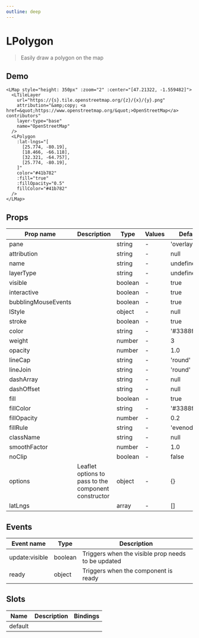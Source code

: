 ```yaml
---
outline: deep
---
```


# LPolygon

> Easily draw a polygon on the map

## Demo

<script setup>
import L from "leaflet";
import "leaflet/dist/leaflet.css";
import { LMap, LTileLayer, LPolygon } from '@vue-leaflet/vue-leaflet';
</script>

<LMap style="height: 350px" :zoom="2" :center="[47.21322, -1.559482]">
  <LTileLayer
    url="https://{s}.tile.openstreetmap.org/{z}/{x}/{y}.png"
    attribution="&amp;copy; <a href=&quot;https://www.openstreetmap.org/&quot;>OpenStreetMap</a> contributors"
    layer-type="base"
    name="OpenStreetMap"
  />
  <LPolygon
    :lat-lngs="[
      [25.774, -80.19],
      [18.466, -66.118],
      [32.321, -64.757],
      [25.774, -80.19],
    ]"
    color="#41b782"
    :fill="true"
    :fillOpacity="0.5"
    fillColor="#41b782"
  />
</LMap>

```vue{8-19}
<LMap style="height: 350px" :zoom="2" :center="[47.21322, -1.559482]">
  <LTileLayer
    url="https://{s}.tile.openstreetmap.org/{z}/{x}/{y}.png"
    attribution="&amp;copy; <a href=&quot;https://www.openstreetmap.org/&quot;>OpenStreetMap</a> contributors"
    layer-type="base"
    name="OpenStreetMap"
  />
  <LPolygon
    :lat-lngs="[
      [25.774, -80.19],
      [18.466, -66.118],
      [32.321, -64.757],
      [25.774, -80.19],
    ]"
    color="#41b782"
    :fill="true"
    :fillOpacity="0.5"
    fillColor="#41b782"
  />
</LMap>
```


## Props

| Prop name           | Description                                          | Type    | Values | Default       |
| ------------------- | ---------------------------------------------------- | ------- | ------ | ------------- |
| pane                |                                                      | string  | -      | 'overlayPane' |
| attribution         |                                                      | string  | -      | null          |
| name                |                                                      | string  | -      | undefined     |
| layerType           |                                                      | string  | -      | undefined     |
| visible             |                                                      | boolean | -      | true          |
| interactive         |                                                      | boolean | -      | true          |
| bubblingMouseEvents |                                                      | boolean | -      | true          |
| lStyle              |                                                      | object  | -      | null          |
| stroke              |                                                      | boolean | -      | true          |
| color               |                                                      | string  | -      | '#3388ff'     |
| weight              |                                                      | number  | -      | 3             |
| opacity             |                                                      | number  | -      | 1.0           |
| lineCap             |                                                      | string  | -      | 'round'       |
| lineJoin            |                                                      | string  | -      | 'round'       |
| dashArray           |                                                      | string  | -      | null          |
| dashOffset          |                                                      | string  | -      | null          |
| fill                |                                                      | boolean | -      | true          |
| fillColor           |                                                      | string  | -      | '#3388ff'     |
| fillOpacity         |                                                      | number  | -      | 0.2           |
| fillRule            |                                                      | string  | -      | 'evenodd'     |
| className           |                                                      | string  | -      | null          |
| smoothFactor        |                                                      | number  | -      | 1.0           |
| noClip              |                                                      | boolean | -      | false         |
| options             | Leaflet options to pass to the component constructor | object  | -      | {}            |
| latLngs             |                                                      | array   | -      | []            |

## Events

| Event name     | Type    | Description                                        |
| -------------- | ------- | -------------------------------------------------- |
| update:visible | boolean | Triggers when the visible prop needs to be updated |
| ready          | object  | Triggers when the component is ready               |

## Slots

| Name    | Description | Bindings |
| ------- | ----------- | -------- |
| default |             |          |